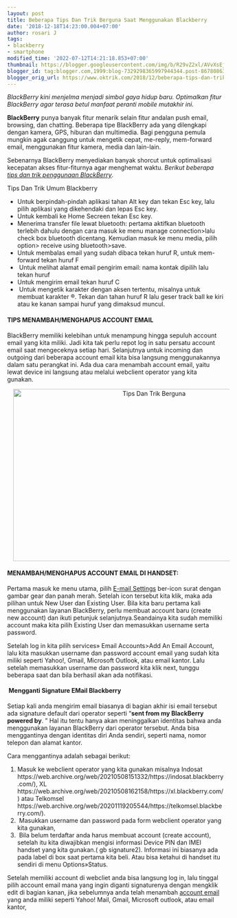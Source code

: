 ```yaml
---
layout: post
title: Beberapa Tips Dan Trik Berguna Saat Menggunakan Blackberry
date: '2018-12-18T14:23:00.004+07:00'
author: rosari J
tags:
- blackberry
- smartphone
modified_time: '2022-07-12T14:21:18.853+07:00'
thumbnail: https://blogger.googleusercontent.com/img/b/R29vZ2xl/AVvXsEjUuhjTHQN9WBLj_eBpAVd346mN8uhAwQlY1l5U1zzR8jcgcuzme-mpGlPTsAytOWSZ15CsUdqwH7daPaqggjwldy8f0fP1Mh8IJ6KPwn3IiKdXSUHti_fLUjmRmrQr6aBs6IBPFRzfgLMlwEFHrVoREEWGmUaMyLqGu9Ce47ltgtAlnUJHRfbbn7hG4A/s72-w640-c-h400/blackberry-1-800x500.jpg
blogger_id: tag:blogger.com,1999:blog-7329298365997944344.post-8678086339454427561
blogger_orig_url: https://www.oktrik.com/2018/12/beberapa-tips-dan-trik-berguna-saat.html
---
```


<p><em>BlackBerry kini menjelma menjadi simbol gaya hidup baru. Optimalkan fitur BlackBerry agar terasa betul manfaat peranti mobile mutakhir ini.</em></p>
<p><strong>BlackBerry</strong> punya banyak fitur menarik selain fitur andalan push email, browsing, dan chatting. Beberapa tipe BlackBerry ada yang dilengkapi dengan kamera, GPS, hiburan dan multimedia. Bagi pengguna pemula mungkin agak canggung untuk mengetik cepat, me-reply, mem-forward email, menggunakan fitur kamera, media dan lain-lain.&nbsp;</p>
<p>Sebenarnya BlackBerry menyediakan banyak shorcut untuk optimalisasi kecepatan akses fitur-fiturnya agar menghemat waktu. <em>Berikut beberapa <a href="{{ site.baseurl }}{% post_url 2018-12-18-beberapa-tips-dan-trik-berguna-saat %}">tips dan trik penggunaan BlackBerry</a></em>.</p>
<p><div align="center">
<!-- ara -->
<ins class="adsbygoogle"
     style="display:block"
     data-ad-client="ca-pub-8410270452001273"
     data-ad-slot="3273349926"
     data-ad-format="auto"
     data-full-width-responsive="true"></ins>
<script>
     (adsbygoogle = window.adsbygoogle || []).push({});
</script>
</div></p>
<p>Tips Dan Trik Umum Blackberry</p>
<ul>
<li>Untuk berpindah-pindah aplikasi tahan Alt key dan tekan Esc key, lalu pilih aplikasi yang dikehendaki dan lepas Esc key.</li>
<li>Untuk kembali ke Home Secreen tekan Esc key.</li>
<li>Menerima transfer file lewat bluetooth: pertama aktifkan bluetooth terlebih dahulu dengan cara masuk ke menu manage connection&gt;lalu check box bluetooth dicentang. Kemudian masuk ke menu media, pilih option&gt; receive using bluetooth&gt;save.</li>
<li>Untuk membalas email yang sudah dibaca tekan huruf R, untuk mem-forward tekan huruf F</li>
<li>&nbsp;Untuk melihat alamat email pengirim email: nama kontak dipilih lalu tekan huruf&nbsp;</li>
<li>Untuk mengirim email tekan huruf C</li>
<li>&nbsp;Untuk mengetik karakter dengan aksen tertentu, misalnya untuk membuat karakter &reg;. Tekan dan tahan huruf R lalu geser track ball ke kiri atau ke kanan sampai huruf yang dimaksud muncul.</li>
</ul>
<p><div align="center">
<!-- ara -->
<ins class="adsbygoogle"
     style="display:block"
     data-ad-client="ca-pub-8410270452001273"
     data-ad-slot="3273349926"
     data-ad-format="auto"
     data-full-width-responsive="true"></ins>
<script>
     (adsbygoogle = window.adsbygoogle || []).push({});
</script>
</div></p>
<h4>TIPS MENAMBAH/MENGHAPUS ACCOUNT EMAIL</h4>
<p>BlackBerry memiliki kelebihan untuk menampung hingga sepuluh account email yang kita miliki. Jadi kita tak perlu repot log in satu persatu account email saat mengeceknya setiap hari. Selanjutnya untuk incoming dan outgoing dari beberapa account email kita bisa langsung menggunakannya dalam satu perangkat ini. Ada dua cara menambah account email, yaitu lewat device ini langsung atau melalui webclient operator yang kita gunakan.</p>
<div class="separator" style="clear: both; text-align: center;"><a style="margin-left: 1em; margin-right: 1em;" href="https://blogger.googleusercontent.com/img/b/R29vZ2xl/AVvXsEjUuhjTHQN9WBLj_eBpAVd346mN8uhAwQlY1l5U1zzR8jcgcuzme-mpGlPTsAytOWSZ15CsUdqwH7daPaqggjwldy8f0fP1Mh8IJ6KPwn3IiKdXSUHti_fLUjmRmrQr6aBs6IBPFRzfgLMlwEFHrVoREEWGmUaMyLqGu9Ce47ltgtAlnUJHRfbbn7hG4A/s800/blackberry-1-800x500.jpg"><img title="Tips Dan Trik blackberry" src="https://blogger.googleusercontent.com/img/b/R29vZ2xl/AVvXsEjUuhjTHQN9WBLj_eBpAVd346mN8uhAwQlY1l5U1zzR8jcgcuzme-mpGlPTsAytOWSZ15CsUdqwH7daPaqggjwldy8f0fP1Mh8IJ6KPwn3IiKdXSUHti_fLUjmRmrQr6aBs6IBPFRzfgLMlwEFHrVoREEWGmUaMyLqGu9Ce47ltgtAlnUJHRfbbn7hG4A/w640-h400/blackberry-1-800x500.jpg" alt="Tips Dan Trik Berguna" width="640" height="400" border="0" data-original-height="500" data-original-width="800" /></a></div>
<h4>MENAMBAH/MENGHAPUS ACCOUNT EMAIL DI HANDSET:</h4>
<p>Pertama masuk ke menu utama, pilih <a href="{{ site.baseurl }}{% post_url 2019-10-09-cara-mengaktifkan-dan-menggunakan-fitur %}">E-mail Settings</a> ber-icon surat dengan gambar gear dan panah merah. Setelah icon tersebut kita klik, maka ada pilihan untuk New User dan Existing User. Bila kita baru pertama kali menggunakan layanan BlackBerry, perlu membuat account baru (create new account) dan ikuti petunjuk selanjutnya.Seandainya kita sudah memiliki account maka kita pilih Existing User dan memasukkan username serta password.</p>
<p>Setelah log in kita pilih services&raquo; Email Accounts&gt;Add An Email Account, lalu kita masukkan username dan password account email yang sudah kita miliki seperti Yahoo!, Gmail, Microsoft Outlook, atau email kantor. Lalu setelah memasukkan username dan password kita klik next, tunggu beberapa saat dan bila berhasil akan ada notifikasi.</p>
<p><div align="center">
<!-- ara -->
<ins class="adsbygoogle"
     style="display:block"
     data-ad-client="ca-pub-8410270452001273"
     data-ad-slot="3273349926"
     data-ad-format="auto"
     data-full-width-responsive="true"></ins>
<script>
     (adsbygoogle = window.adsbygoogle || []).push({});
</script>
</div></p>
<h4>&nbsp;Mengganti Signature EMail Blackberry</h4>
<p>Setiap kali anda mengirim email biasanya di bagian akhir isi email tersebut ada signature default dari operator seperti &ldquo;<strong>sent from my BlackBerry powered by</strong>. &rdquo; Hal itu tentu hanya akan meninggalkan identitas bahwa anda menggunakan layanan BlackBerry dari operator tersebut. Anda bisa menggantinya dengan identitas diri Anda sendiri, seperti nama, nomor telepon dan alamat kantor.</p>
<p><div align="center">
<!-- ara -->
<ins class="adsbygoogle"
     style="display:block"
     data-ad-client="ca-pub-8410270452001273"
     data-ad-slot="3273349926"
     data-ad-format="auto"
     data-full-width-responsive="true"></ins>
<script>
     (adsbygoogle = window.adsbygoogle || []).push({});
</script>
</div></p>
<p>Cara menggantinya adalah sebagai berikut:</p>
<ol>
<li>Masuk ke webclient operator yang kita gunakan misalnya Indosat https://web.archive.org/web/20210508151332/https://indosat.blackberry.com/), XL https://web.archive.org/web/20210508162158/https://xl.blackberry.com/) atau Telkomsel https://web.archive.org/web/20201119205544/https://telkomsel.blackberry.com/).</li>
<li>&nbsp;Masukkan username dan password pada form webclient operator yang kita gunakan, &nbsp;</li>
<li>&nbsp;Bila belum terdaftar anda harus membuat account (create account), setelah itu kita diwajibkan mengisi informasi Device PIN dan IMEI handset yang kita gunakan.( gb signature2). Informasi ini biasanya ada pada label di box saat pertama kita beli. Atau bisa ketahui di handset itu sendiri di menu Options&raquo;Status.</li>
</ol>
<p><div align="center">
<!-- oktrikresponsi -->
<ins class="adsbygoogle"
     style="display:block"
     data-ad-client="ca-pub-8410270452001273"
     data-ad-slot="6888399955"
     data-ad-format="auto"
     data-full-width-responsive="true"></ins>
<script>
     (adsbygoogle = window.adsbygoogle || []).push({});
</script>
</div></p>
<p>Setelah memiliki account di webcliet anda bisa langsung log in, lalu tinggal pilih account email mana yang ingin diganti signaturenya dengan mengklik edit di bagian kanan, jika sebelumnya anda telah menambah <a href="{{ site.baseurl }}{% post_url 2017-12-02-cara-mengganti-tampilan-gmail-dengan %}">account email</a> yang anda miliki seperti Yahoo! Mail, Gmail, Microsoft outlook, atau email kantor,</p>